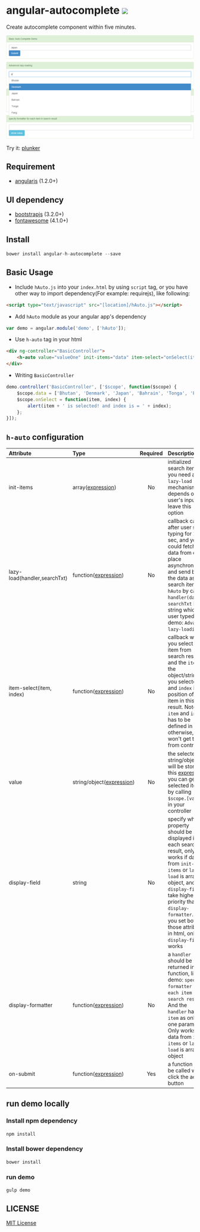 # angular-autocomplete ![](http://img.shields.io/badge/bower_module-v1.1.7-green.svg?style=flat) #

Create autocomplete component within five minutes.


![](https://raw.githubusercontent.com/leftstick/angular-autocomplete/master/docs/img/demo.png)

Try it: [plunker](http://plnkr.co/edit/vDmK3tXj4i2JX7ONiF9s?p=preview)


## Requirement ##

- [angularjs](http://angularjs.org/) (1.2.0+)

## UI dependency ##

- [bootstrapjs](http://getbootstrap.com) (3.2.0+)
- [fontawesome](http://fontawesome.io/) (4.1.0+)

## Install ##

```JavaScript
bower install angular-h-autocomplete --save
```

## Basic Usage ##



- Include `hAuto.js` into your `index.html` by using `script` tag, or you have other way to import dependency(For example: requirejs), like following:
```HTML
<script type="text/javascript" src="[location]/hAuto.js"></script>
```
- Add `hAuto` module as your angular app's dependency
```JavaScript
var demo = angular.module('demo', ['hAuto']);
```
- Use `h-auto` tag in your html
```HTML
<div ng-controller="BasicController">
    <h-auto value="valueOne" init-items="data" item-select="onSelect(item, index)"></h-auto>
</div>
```
- Writing `BasicController`
```JavaScript
demo.controller('BasicController', ['$scope', function($scope) {
    $scope.data = ['Bhutan', 'Denmark', 'Japan', 'Bahrain', 'Tonga', 'Fang'];
    $scope.onSelect = function(item, index) {
        alert(item + ' is selected! and index is = ' + index);
    };
}]);
``` 


## `h-auto` configuration ##

| Attribute        | Type           | Required  | Description |
| :------------- |:-------------| :-----:| :-----|
| init-items | array([expression]) | No | initialized search items. If you need a `lazy-load` mechanism depends on user's input, leave this option |
| lazy-load(handler,searchTxt) | function([expression]) | No | callback called after user stop typing for 1 sec, and you could fetch data from other place asynchronously and send back the data as search items to `hAuto` by calling `handler(data)`, `searchTxt` is a string which user typed. see demo: `Advanced lazy-loading`|
| item-select(item, index) | function([expression]) | No | callback while you select one item from search result, and the `item` is the object/string you selected, and `index` is position of this item in this result. Note: `item` and `index` has to be defined in html, otherwise, you won't get them from controller |
| value | string/object([expression]) | No | the selected string/object will be stored in this [expression], you can get selected item by calling `$scope.[value]` in your controller|
| display-field | string | No | specify what property should be displayed in for each search result, only works if data from `init-items` or `lazy-load` is array of object, and `display-field` take higher priority than `display-formatter`. So if you set both those attribute in html, only `display-field` works |
| display-formatter | function([expression]) | No | a `handler` should be returned in this function, like demo: `specify formatter for each item in search result`. And the `handler` has the `item` as only one parameter. Only works if data from `init-items` or `lazy-load` is array of object |
| on-submit | function([expression]) | Yes | a function will be called while click the addon button |



## run demo locally ##

### Install npm dependency ###
```Shell
npm install
```

### Install bower dependency ###
```Shell
bower install
```

### run demo ###
```Shell
gulp demo
```


## LICENSE ##

[MIT License](https://raw.githubusercontent.com/leftstick/angular-autocomplete/master/LICENSE)



[expression]: https://docs.angularjs.org/guide/expression





